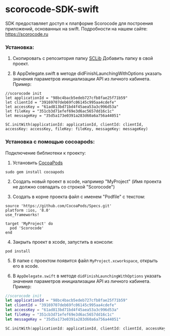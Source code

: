 # scorocode-SDK-swift
SDK предоставляет доступ к платформе Scorocode для построения приложений, основанных на swift.
Подробности на нашем сайте: https://scorocode.ru

### Установка:
1) Скопировать с репозитория папку [SCLib](https://github.com/Scorocode/scorocode-SDK-swift/tree/master/todolist/SCLib)
Добавить папку в свой проект.

2) В AppDelegate.swift в методе didFinishLaunchingWithOptions указать значения параметров инициализации API из личного кабинета. Пример:
```
//scorocode init
let applicationId = "98bc4bacb5edeb727cfb8fae25f71b59"
let clientId = "39169707deb69fc06145c995aa4cdefe"
let accessKey = "61ad813bd71bd4f45aea53a3c996d53a"
let fileKey = "351cb3d71efef69e3d6ac5657dd16c1c"
let messageKey = "35d5a173e0391a283d60a6a756a44051" 

SC.initWith(applicationId: applicationId, clientId: clientId, accessKey: accessKey, fileKey: fileKey, messageKey: messageKey)
```

### Установка с помощью cocoapods:

Подключение библиотеки к проекту:

1) Установить [CocoaPods](https://cocoapods.org)

```
sudo gem install cocoapods
```

2) Создать новый проект в xcode, например "MyProject" (Имя проекта не должно совпадать со строкой "Scorocode")

3) Создать в корне проекта файл с именем "Podfile" с текстом:

```
source 'https://github.com/CocoaPods/Specs.git'
platform :ios, '8.0'
use_frameworks!

target 'MyProject' do
  pod 'Scorocode'
end
```

4) Закрыть проект в xcode, запустить в консоли:

```
pod install
```

5) В папке с проектом появится файл `MyProject.xcworkspace`, открыть его в xcode.

6) В `AppDelegate.swift` в методе `didFinishLaunchingWithOptions` указать значения параметров инициализации API из личного кабинета. Пример:

```SWIFT
//scorocode init
let applicationId = "98bc4bacb5edeb727cfb8fae25f71b59"
let clientId = "39169707deb69fc06145c995aa4cdefe"
let accessKey = "61ad813bd71bd4f45aea53a3c996d53a"
let fileKey = "351cb3d71efef69e3d6ac5657dd16c1c"
let messageKey = "35d5a173e0391a283d60a6a756a44051" 

SC.initWith(applicationId: applicationId, clientId: clientId, accessKey: accessKey, fileKey: fileKey, messageKey: messageKey)
```
